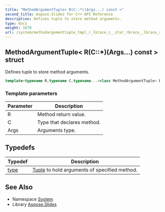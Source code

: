 ```yaml
---
title: "MethodArgumentTuple< R(C::*)(Args...) const >"
second_title: Aspose.Slides for C++ API Reference
description: Defines tuple to store method arguments.
type: docs
weight: 1678
url: /system/methodargumenttuple_tmpl_r_lbrace_c__star_rbrace__lbrace_args_dots_rbrace__const__end_tmpl/
---
```

## MethodArgumentTuple< R(C::*)(Args...) const > struct


Defines tuple to store method arguments.

```cpp
template<typename R,typename C,typename...>class MethodArgumentTuple< R(C::*)(Args...) const >
```


### Template parameters

| Parameter | Description |
| --- | --- |
| R | Method return value. |
| C | Type that declares method. |
| Args | Arguments type. |
## Typedefs

| Typedef | Description |
| --- | --- |
| [type](./type/) | [Tuple](../tuple/) to hold arguments of specified method. |

## See Also

* Namespace [System](../)
* Library [Aspose.Slides](../../)